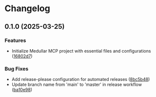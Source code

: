 # Changelog

## 0.1.0 (2025-03-25)


### Features

* Initialize Medullar MCP project with essential files and configurations ([16802d7](https://github.com/medullar/medullar-mcp-server/commit/16802d7080b400bad9a54775adb3eb98d22834b5))


### Bug Fixes

* Add release-please configuration for automated releases ([8bc5b48](https://github.com/medullar/medullar-mcp-server/commit/8bc5b489ff4427c5259a0605909c39dd15e58230))
* Update branch name from 'main' to 'master' in release workflow ([ba10e98](https://github.com/medullar/medullar-mcp-server/commit/ba10e98382c1b7e73fa09b5eb3515527e2a500fc))
